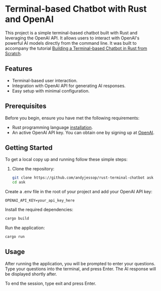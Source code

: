 # Terminal-based Chatbot with Rust and OpenAI

This project is a simple terminal-based chatbot built with Rust and leveraging the OpenAI API. It allows users to interact with OpenAI's powerful AI models directly from the command line. It was built to accompany the tutorial [Building a Terminal-based Chatbot in Rust from Scratch](https://dev.to/andyjessop/building-a-terminal-based-chatbot-in-rust-from-scratch-pf5).

## Features

- Terminal-based user interaction.
- Integration with OpenAI API for generating AI responses.
- Easy setup with minimal configuration.

## Prerequisites

Before you begin, ensure you have met the following requirements:

- Rust programming language [installation](https://www.rust-lang.org/tools/install).
- An active OpenAI API key. You can obtain one by signing up at [OpenAI](https://openai.com/).

## Getting Started

To get a local copy up and running follow these simple steps:

1. Clone the repository:
   ```bash
   git clone https://github.com/andyjessop/rust-terminal-chatbot ask
   cd ask

Create a .env file in the root of your project and add your OpenAI API key:

```dotenv
OPENAI_API_KEY=your_api_key_here
```

Install the required dependencies:

```bash
cargo build
```

Run the application:

```bash
cargo run
```

## Usage

After running the application, you will be prompted to enter your questions. Type your questions into the terminal, and press Enter. The AI response will be displayed shortly after.

To end the session, type exit and press Enter.
